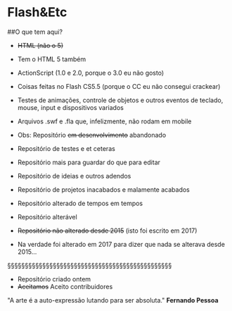 # Flash&Etc

##O que tem aqui?

- ~~HTML (não o 5)~~
- Tem o HTML 5 também
- ActionScript (1.0 e 2.0, porque o 3.0 eu não gosto)
- Coisas feitas no Flash CS5.5 (porque o CC eu não consegui crackear)
- Testes de animações, controle de objetos e outros eventos de teclado, mouse, input e dispositivos variados
- Arquivos .swf e .fla que, infelizmente, não rodam em mobile
- Obs: Repositório ~~em desenvolvimento~~ abandonado

- Repositório de testes e et ceteras
- Repositório mais para guardar do que para editar
- Repositório de ideias e outros adendos
- Repositório de projetos inacabados e malamente acabados
- Repositório alterado de tempos em tempos
- Repositório alterável
- ~~Repositório não alterado desde 2015~~ (isto foi escrito em 2017)
- Na verdade foi alterado em 2017 para dizer que nada se alterava desde 2015...

§§§§§§§§§§§§§§§§§§§§§§§§§§§§§§§§§§§§§§§§§§§§§§§

- Repositório criado ontem
- ~~Aceitamos~~ Aceito contribuidores

"A arte é a auto-expressão lutando para ser absoluta."
**Fernando Pessoa**
